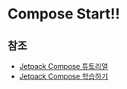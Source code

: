 # Compose Start!!

## 참조
- [Jetpack Compose 튜토리얼](https://developer.android.com/jetpack/compose/tutorial?hl=ko)
- [Jetpack Compose 학습하기](https://developer.android.com/courses/pathways/compose?hl=ko)